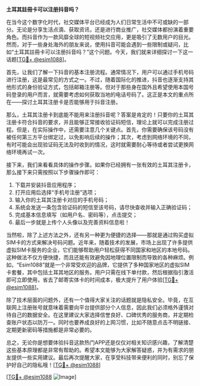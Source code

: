 **土耳其註冊卡可以注册抖音吗？**

在当今这个数字化时代，社交媒体平台已经成为人们日常生活中不可或缺的一部分。无论是分享生活点滴、获取资讯，还是进行商业推广，社交媒体都扮演着重要角色。而抖音作为一款风靡全球的短视频社交应用，更是吸引了无数用户的目光。然而，对于一些身处海外的朋友来说，使用抖音可能会遇到一些限制或疑问，比如“土耳其註冊卡可以注册抖音吗？”这个问题。今天，我们就来详细探讨一下这一话题[[TG💪+ @esim1088](https://t.me/s/esim1088)]。

首先，让我们了解一下抖音的基本注册流程。通常情况下，用户可以通过手机号码进行注册，这是最常见的方式之一。不过，随着国际化的推进，抖音也逐渐支持其他形式的身份验证方式，包括邮箱注册等。但对于那些身在国外且希望使用本国号码登录的用户而言，就需要考虑如何获取当地的电话号码了。这正是本文的重点所在——探讨土耳其注册卡是否能够用于抖音注册。

那么，土耳其注册卡到底能不能用来注册抖音呢？答案是肯定的！只要你的土耳其注册卡符合抖音的要求，并且能够正常接收验证码短信，理论上就可以完成注册过程。但是，在实际操作中，还需要注意几个关键点。首先，你需要确保该号码没有被任何第三方平台绑定过，以免影响后续的操作；其次，考虑到网络环境的不同，有时可能会出现验证码无法及时收到的情况，这时就需要耐心等待或者尝试更换网络环境再试一次。

接下来，我们来看看具体的操作步骤。如果你已经拥有一张有效的土耳其注册卡，那么接下来只需按照以下步骤操作即可：

1. 下载并安装抖音应用程序；
2. 打开应用后选择“手机号注册”选项；
3. 输入你的土耳其注册卡对应的手机号码；
4. 系统会发送一条包含验证码的短信至该号码，请尽快查收并输入正确验证码；
5. 完成基本信息填写（如用户名、密码等），点击提交；
6. 最后一步就是上传个人头像以及完善资料信息啦！

当然啦，除了上述方法之外，还有另一种更为便捷的选择——那就是通过购买虚拟SIM卡的方式来解决号码问题。近年来，随着技术的发展，市场上出现了许多提供虚拟SIM卡服务的企业，它们能够帮助用户轻松获得不同国家和地区的本地号码。这种做法不仅方便快捷，而且还能有效避免因地理位置限制而导致的各种麻烦。例如，“Esim1088”就是一个非常受欢迎的品牌，它提供了多种国家地区的虚拟SIM卡套餐，其中包括土耳其地区的服务。用户只需在线下单付款，然后根据指引激活即可立即使用，省去了邮寄实体卡的时间成本，极大提升了用户体验[[TG💪+ @esim1088](https://t.me/s/esim1088)]。

除了技术层面的问题外，还有一个值得大家关注的话题就是隐私安全。毕竟，在互联网上注册账号就意味着需要向平台提供部分个人信息，因此我们必须格外谨慎对待自己的数据安全。在这里建议大家选择信誉良好、口碑优秀的服务商，并定期检查账户状态以防万一。同时也要养成良好的上网习惯，比如不随意点击不明链接、定期更新密码等措施都是非常必要的。

总之，无论你是想要体验抖音这款热门APP还是仅仅对相关知识感兴趣，了解清楚这些基本原理都是非常有帮助的。希望本文能够为大家解答疑惑，并为有需求的朋友提供一些实用建议。最后再次提醒大家，在享受科技带来便利的同时，别忘了保护好自己的隐私哦！[[TG💪+ @esim1088](https://t.me/s/esim1088)] 

[[TG💪+ @esim1088](https://t.me/s/esim1088) ![Image](https://i.postimg.cc/4NQfJmqS/Snipaste-2025-05-13-00-14-12.png)]